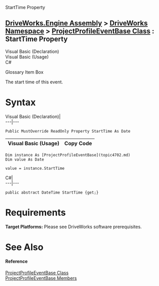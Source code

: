 StartTime Property   
  
[DriveWorks.Engine Assembly](topic2156.md) > [DriveWorks Namespace](topic2159.md) > [ProjectProfileEventBase Class](topic4702.md) : StartTime Property  
---  
  
Visual Basic (Declaration)    
Visual Basic (Usage)    
C# 

Glossary Item Box

The start time of this event. 

# Syntax

Visual Basic (Declaration)|   
---|---  
      
    
    Public MustOverride ReadOnly Property StartTime As Date  
  
Visual Basic (Usage)| Copy Code  
---|---  
      
    
    Dim instance As [ProjectProfileEventBase](topic4702.md)
    Dim value As Date
     
    value = instance.StartTime  
  
C#|   
---|---  
      
    
    public abstract DateTime StartTime {get;}  
  
# Requirements

**Target Platforms:** Please see DriveWorks software prerequisites.

# See Also

#### Reference

[ProjectProfileEventBase Class](topic4702.md)   
[ProjectProfileEventBase Members](topic4703.md)


